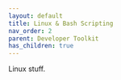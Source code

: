 ```yaml
---
layout: default
title: Linux & Bash Scripting
nav_order: 2
parent: Developer Toolkit
has_children: true
---
```


Linux stuff. 
